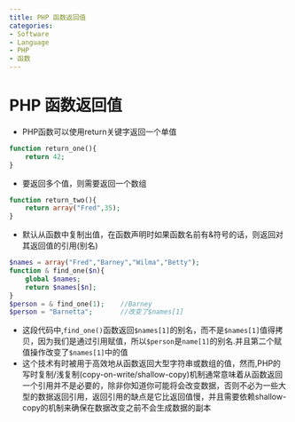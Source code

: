 ```yaml
---
title: PHP 函数返回值
categories:
- Software
- Language
- PHP
- 函数
---
```

# PHP 函数返回值

- PHP函数可以使用return关键字返回一个单值

```php
function return_one(){
    return 42;
}
```

- 要返回多个值，则需要返回一个数组

```php
function return_two(){
    return array("Fred",35);
}
```

- 默认从函数中复制出值，在函数声明时如果函数名前有&符号的话，则返回对其返回值的引用(别名)

```php
$names = array("Fred","Barney","Wilma","Betty");
function & find_one($n){
    global $names;
    return $names[$n];
}
$person = & find_one(1);    //Barney
$person = "Barnetta";		//改变了$names[1]	
```

- 这段代码中,`find_one()`函数返回`$names[1]`的别名，而不是`$names[1]`值得拷贝，因为我们是通过引用赋值，所以`$person`是`name[1]`的别名.并且第二个赋值操作改变了`$names[1]`中的值
- 这个技术有时被用于高效地从函数返回大型字符串或数组的值，然而,PHP的写时复制/浅复制(copy-on-write/shallow-copy)机制通常意味着从函数返回一个引用并不是必要的，除非你知道你可能将会改变数据，否则不必为一些大型的数据返回引用，返回引用的缺点是它比返回值慢，并且需要依赖shallow-copy的机制来确保在数据改变之前不会生成数据的副本